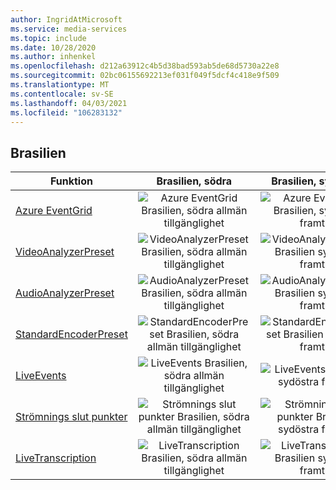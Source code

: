 ```yaml
---
author: IngridAtMicrosoft
ms.service: media-services
ms.topic: include
ms.date: 10/28/2020
ms.author: inhenkel
ms.openlocfilehash: d212a63912c4b5d38bad593ab5de68d5730a22e8
ms.sourcegitcommit: 02bc06155692213ef031f049f5dcf4c418e9f509
ms.translationtype: MT
ms.contentlocale: sv-SE
ms.lasthandoff: 04/03/2021
ms.locfileid: "106283132"
---
```

<!--Feature availability in region-->
## <a name="brazil"></a>Brasilien

| Funktion | Brasilien, södra | Brasilien, sydöstra |
| --- | :---: | :---: |
| [Azure EventGrid](../monitoring/reacting-to-media-services-events.md) |![Azure EventGrid Brasilien, södra allmän tillgänglighet](../media/azure-clouds-regions/ga.svg)  |![Azure EventGrid Brasilien, sydöstra framtid](../media/azure-clouds-regions/planned-active.svg) |
| [VideoAnalyzerPreset](../analyze-video-audio-files-concept.md) |![VideoAnalyzerPreset Brasilien, södra allmän tillgänglighet](../media/azure-clouds-regions/ga.svg)  | ![VideoAnalyzerPreset Brasilien sydöstra framtid](../media/azure-clouds-regions/planned-active.svg) |
| [AudioAnalyzerPreset](../analyze-video-audio-files-concept.md) |![AudioAnalyzerPreset Brasilien, södra allmän tillgänglighet](../media/azure-clouds-regions/ga.svg)  | ![AudioAnalyzerPreset Brasilien sydöstra framtid](../media/azure-clouds-regions/planned-active.svg) |
| [StandardEncoderPreset](../encode-concept.md) |![StandardEncoderPreset Brasilien, södra allmän tillgänglighet](../media/azure-clouds-regions/ga.svg)  | ![StandardEncoderPreset Brasilien sydöstra framtid](../media/azure-clouds-regions/planned-active.svg) |
| [LiveEvents](../stream-live-streaming-concept.md) |![LiveEvents Brasilien, södra allmän tillgänglighet](../media/azure-clouds-regions/ga.svg)  | ![LiveEvents Brasilien sydöstra framtid](../media/azure-clouds-regions/planned-active.svg) |
| [Strömnings slut punkter](../stream-streaming-endpoint-concept.md) |![Strömnings slut punkter Brasilien, södra allmän tillgänglighet](../media/azure-clouds-regions/ga.svg) | ![Strömnings slut punkter Brasilien sydöstra framtid](../media/azure-clouds-regions/planned-active.svg)  |
| [LiveTranscription](../live-event-live-transcription-how-to.md) |![LiveTranscription Brasilien, södra allmän tillgänglighet](../media/azure-clouds-regions/ga.svg) |![LiveTranscription Brasilien sydöstra framtid](../media/azure-clouds-regions/planned-active.svg) |
